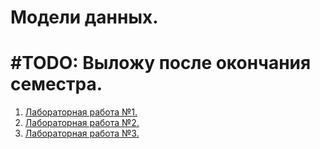 # Модели данных.
# #TODO: Выложу после окончания семестра. 
1.  [Лабораторная работа №1.](https://github.com/mightyK1ngRichard/IU5/tree/main/Term-3/Модели%20данных/Lab-01)
2.  [Лабораторная работа №2.](https://github.com/mightyK1ngRichard/IU5/tree/main/Term-3/Модели%20данных/Lab-02)
3.  [Лабораторная работа №3.](https://github.com/mightyK1ngRichard/IU5/tree/main/Term-3/Модели%20данных/Lab-03)
